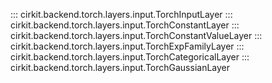 ::: cirkit.backend.torch.layers.input.TorchInputLayer
::: cirkit.backend.torch.layers.input.TorchConstantLayer
::: cirkit.backend.torch.layers.input.TorchConstantValueLayer
::: cirkit.backend.torch.layers.input.TorchExpFamilyLayer
::: cirkit.backend.torch.layers.input.TorchCategoricalLayer
::: cirkit.backend.torch.layers.input.TorchGaussianLayer

